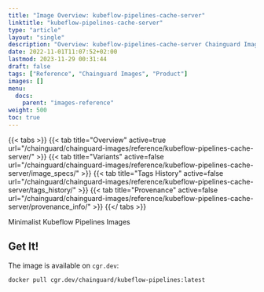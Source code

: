 ```yaml
---
title: "Image Overview: kubeflow-pipelines-cache-server"
linktitle: "kubeflow-pipelines-cache-server"
type: "article"
layout: "single"
description: "Overview: kubeflow-pipelines-cache-server Chainguard Image"
date: 2022-11-01T11:07:52+02:00
lastmod: 2023-11-29 00:31:44
draft: false
tags: ["Reference", "Chainguard Images", "Product"]
images: []
menu: 
  docs: 
    parent: "images-reference"
weight: 500
toc: true
---
```


{{< tabs >}}
{{< tab title="Overview" active=true url="/chainguard/chainguard-images/reference/kubeflow-pipelines-cache-server/" >}}
{{< tab title="Variants" active=false url="/chainguard/chainguard-images/reference/kubeflow-pipelines-cache-server/image_specs/" >}}
{{< tab title="Tags History" active=false url="/chainguard/chainguard-images/reference/kubeflow-pipelines-cache-server/tags_history/" >}}
{{< tab title="Provenance" active=false url="/chainguard/chainguard-images/reference/kubeflow-pipelines-cache-server/provenance_info/" >}}
{{</ tabs >}}



<!--overview:start-->
Minimalist Kubeflow Pipelines Images
<!--overview:end-->

<!--getting:start-->
## Get It!
The image is available on `cgr.dev`:

```
docker pull cgr.dev/chainguard/kubeflow-pipelines:latest
```
<!--getting:end-->

<!--body:start-->
<!--body:end-->

